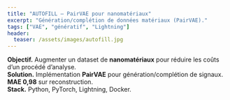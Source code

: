 ```yaml
---
title: "AUTOFILL — PairVAE pour nanomatériaux"
excerpt: "Génération/complétion de données matériaux (PairVAE)."
tags: ["VAE", "génératif", "Lightning"]
header:
  teaser: /assets/images/autofill.jpg
---
```



**Objectif.** Augmenter un dataset de **nanomatériaux** pour réduire les coûts d’un procédé d’analyse.  
**Solution.** Implémentation **PairVAE** pour génération/complétion de signaux. **MAE 0,98** sur reconstruction.  
**Stack.** Python, PyTorch, Lightning, Docker.
